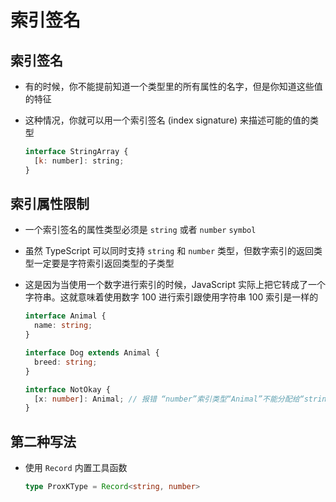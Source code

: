 # 索引签名

## 索引签名

  - 有的时候，你不能提前知道一个类型里的所有属性的名字，但是你知道这些值的特征

  - 这种情况，你就可以用一个索引签名 (index signature) 来描述可能的值的类型

    ```js
    interface StringArray {
      [k: number]: string;
    }
    ```

## 索引属性限制

  - 一个索引签名的属性类型必须是 `string` 或者 `number` `symbol`

  - 虽然 TypeScript 可以同时支持 `string` 和 `number` 类型，但数字索引的返回类型一定要是字符索引返回类型的子类型

  - 这是因为当使用一个数字进行索引的时候，JavaScript 实际上把它转成了一个字符串。这就意味着使用数字 100 进行索引跟使用字符串 100 索引是一样的

    ```ts
    interface Animal {
      name: string;
    }

    interface Dog extends Animal {
      breed: string;
    }

    interface NotOkay {
      [x: number]: Animal; // 报错 “number”索引类型“Animal”不能分配给“string”索引类型“Dog”
    }
    ```

## 第二种写法

  + 使用 `Record` 内置工具函数

    ```ts
    type ProxKType = Record<string, number>
    ```

